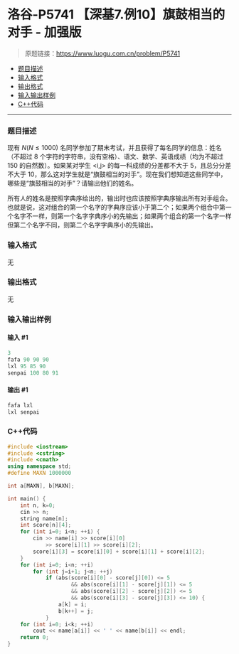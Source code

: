 # 洛谷-P5741 【深基7.例10】旗鼓相当的对手 - 加强版

> 原题链接：https://www.luogu.com.cn/problem/P5741

- [题目描述](#题目描述)
- [输入格式](#输入格式)
- [输出格式](#输出格式)
- [输入输出样例](#输入输出样例)
- [C++代码](#C++代码)

---

### <a name="题目描述">题目描述</a>

现有 $N(N\le 1000)$ 名同学参加了期末考试，并且获得了每名同学的信息：姓名（不超过 8 个字符的字符串，没有空格）、语文、数学、英语成绩（均为不超过 150  的自然数）。如果某对学生 <i,j> 的每一科成绩的分差都不大于 5，且总分分差不大于  10，那么这对学生就是“旗鼓相当的对手”。现在我们想知道这些同学中，哪些是“旗鼓相当的对手”？请输出他们的姓名。

所有人的姓名是按照字典序给出的，输出时也应该按照字典序输出所有对手组合。也就是说，这对组合的第一个名字的字典序应该小于第二个；如果两个组合中第一个名字不一样，则第一个名字字典序小的先输出；如果两个组合的第一个名字一样但第二个名字不同，则第二个名字字典序小的先输出。

### <a name="输入格式">输入格式</a>

无

### <a name="输出格式">输出格式</a>

无

### <a name="输入输出样例">输入输出样例</a>

#### 输入 #1

```c++
3
fafa 90 90 90
lxl 95 85 90
senpai 100 80 91
```

#### 输出 #1

```c++
fafa lxl
lxl senpai
```

### <a name="C++代码">C++代码</a>

```c++
#include <iostream>
#include <cstring>
#include <cmath>
using namespace std;
#define MAXN 1000000

int a[MAXN], b[MAXN];

int main() {
    int n, k=0;
    cin >> n;
    string name[n];
    int score[n][4];
    for (int i=0; i<n; ++i) {
        cin >> name[i] >> score[i][0]
            >> score[i][1] >> score[i][2];
        score[i][3] = score[i][0] + score[i][1] + score[i][2];
    }
    for (int i=0; i<n; ++i)
        for (int j=i+1; j<n; ++j)
            if (abs(score[i][0] - score[j][0]) <= 5
                    && abs(score[i][1] - score[j][1]) <= 5
                    && abs(score[i][2] - score[j][2]) <= 5
                    && abs(score[i][3] - score[j][3]) <= 10) {
                a[k] = i;
                b[k++] = j;
            }
    for (int i=0; i<k; ++i)
        cout << name[a[i]] << ' ' << name[b[i]] << endl;
    return 0;
}
```